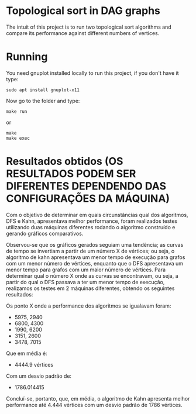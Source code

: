# Topological sort in DAG graphs

The intuit of this project is to run two topological sort algorithms and compare its performance against different numbers of vertices.

# Running

You need gnuplot installed locally to run this project, if you don't have it type:

```
sudo apt install gnuplot-x11
```

Now go to the folder and type:

```
make run
```

or

```
make
make exec
```

# Resultados obtidos (OS RESULTADOS PODEM SER DIFERENTES DEPENDENDO DAS CONFIGURAÇÕES DA MÁQUINA)

Com o objetivo de determinar em quais circunstâncias qual dos algoritmos, DFS e Kahn, apresentava melhor performance, foram realizados testes utilizando duas máquinas diferentes rodando o algoritmo construído e gerando gráficos comparativos.

Observou-se que os gráficos gerados seguiam uma tendência; as curvas de tempo se invertiam a partir de um número X de vértices; ou seja, o algoritmo de kahn apresentava um menor tempo de execução para grafos com um menor número de vértices, enquanto que o DFS apresentava um menor tempo para grafos com um maior número de vértices. Para determinar qual o número X onde as curvas se encontravam, ou seja, a partir do qual o DFS passava a ter um menor tempo de execução, realizamos os testes em 2 máquinas diferentes, obtendo os seguintes resultados:

Os ponto X onde a performance dos algoritmos se igualavam foram:

* 5975, 2940
* 6800, 4300
* 1990, 6200
* 3151, 2600
* 3478, 7015

Que em média é:

* 4444.9 vértices

Com um desvio padrão de:

* 1786.014415

Concluí-se, portanto, que, em média, o algoritmo de Kahn apresenta melhor performance até 4.444 vértices com um desvio padrão de 1786 vértices.

